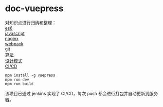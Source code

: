 # doc-vuepress

对知识点进行归纳和整理：  
[es6](https://github.com/gzwgq222/vuepress/tree/master/docs/es6)  
[javascript](https://github.com/gzwgq222/vuepress/tree/master/docs/js)  
[naginx](https://github.com/gzwgq222/vuepress/tree/master/docs/nginx)   
[webpack](https://github.com/gzwgq222/vuepress/tree/master/docs/webpack)    
[git](https://github.com/gzwgq222/vuepress/tree/master/docs/git)    
[算法](https://github.com/gzwgq222/vuepress/tree/master/docs/algorithm)    
[设计模式](https://github.com/gzwgq222/vuepress/tree/master/docs/design)    
[CI/CD](https://github.com/gzwgq222/vuepress/tree/master/docs/jenkins)    



```
npm install -g vuepress
npm run dev
npm run build
```

该项目已通过 jenkins 实现了 CI/CD，每次 push 都会进行打包并自动更新到服务器。